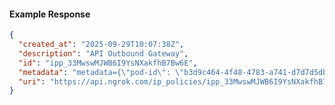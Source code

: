 <!-- Code generated for API Clients. DO NOT EDIT. -->

#### Example Response

```json
{
  "created_at": "2025-09-29T10:07:38Z",
  "description": "API Outbound Gateway",
  "id": "ipp_33MwswMJWB6I9YsNXakfhB7Bw6E",
  "metadata": "metadata={\"pod-id\": \"b3d9c464-4f48-4783-a741-d7d7d5db310f\"}",
  "uri": "https://api.ngrok.com/ip_policies/ipp_33MwswMJWB6I9YsNXakfhB7Bw6E"
}
```
